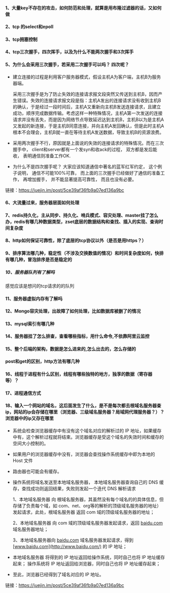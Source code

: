 #### 1、大量key不存在的攻击，如何防范和处理，就算是用布隆过滤器的话，又如何做

#### 2、tcp 的select和epoll

#### 3、tcp拥塞控制

#### 4、tcp三次握手，四次挥手，以及为什么不能两次握手和3次挥手

#### 5、为什么会采用三次握手，若采用二次握手可以吗？ 四次呢？

- 建立连接的过程是利用客户服务器模式，假设主机A为客户端，主机B为服务器端。

  采用三次握手是为了防止失效的连接请求报文段突然又传送到主机B，因而产生错误。失效的连接请求报文段是指：主机A发出的连接请求没有收到主机B的确认，于是经过一段时间后，主机A又重新向主机B发送连接请求，且建立成功，顺序完成数据传输。考虑这样一种特殊情况，主机A第一次发送的连接请求并没有丢失，而是因为网络节点导致延迟达到主机B，主机B以为是主机A又发起的新连接，于是主机B同意连接，并向主机A发回确认，但是此时主机A根本不会理会，主机B就一直在等待主机A发送数据，导致主机B的资源浪费。

- 采用两次握手不行，原因就是上面说的失效的连接请求的特殊情况。而在三次握手中， client和server都有一个发syn和收ack的过程， 双方都是发后能收， 表明通信则准备工作OK.

- 为什么不是四次握手呢？ 大家应该知道通信中著名的蓝军红军约定， 这个例子说明， 通信不可能100%可靠， 而上面的三次握手已经做好了通信的准备工作， 再增加握手， 并不能显著提高可靠性， 而且也没有必要。

链接：https://juejin.im/post/5ce39af36fb9a07ed136a9bc

#### 6、大流量过来，服务器层面如何处理

#### 7、redis持久化，主从同步、持久化、哨兵模式、容灾处理、master挂了怎么办，redis有哪几种数据类型，zset底层的数据结构和查找、插入的实现、查询时间复杂度

#### 8、http如何保证可靠性，除了底层的tcp协议以外（是否是用https？）

#### 9、排序算法哪几种，稳定性（不涉及交换数值的情况）和时间复杂度如何，快排有哪几种，冒泡排序是否是稳定的

##### 10、服务器队列有了解吗

感觉应该是想问的tcp请求的的队列

#### 11、服务器虚拟内存有了解吗

#### 12、Mongo容灾处理，出故障了如何处理，比如数据库被删了的情况

#### 13、mysql索引有哪几种

#### 14、服务器挂了怎么排查，查看哪些指标，用什么命令,不依靠阿里云监控

#### 15、整个后端的架构，数据是怎么进来的,怎么出去的，怎么存储的

#### post和get的区别，http方法有哪几种

#### 16、线程于进程有什么区别，线程有哪些独特的地方，独享的数据（寄存器等）？

#### 17、进程通信方式

#### **18、输入一个网站的域名，这后面发生了什么，是不是每次都去根域名服务器查ip，网站的ip会存储在哪里（浏览器、三级域名服务器？局域网代理服务器？）？浏览器中的ip又存在哪里**

- 系统会检查浏览器缓存中有没有这个域名对应的解析过的 IP 地址，如果缓存中有，这个解析过程就将结束。浏览器缓存是受这个域名的失效时间和缓存的空间大小控制的。

- 如果用户的浏览器缓存中没有，浏览器会查找操作系统缓存中即为本地的 Host 文件

- 路由器也可能会有缓存。

- 操作系统将域名发送至本地域名服务器， 本地域名服务器查询自己的 DNS 缓存，查找成功则返回结果，失败则发起一个迭代 DNS 解析请求

  1、本地域名服务器 向 根域名服务器，其虽然没有每个域名的的具体信息，但存储了负责每个域，如 com、net、org等的解析的顶级域名服务器的地址）发起请求，此处，根域名服务器 返回 com 域的顶级域名服务器的地址；

  2、本地域名服务器 向 com 域的顶级域名服务器发起请求，返回 [baidu.com](http://baidu.com/) 域名服务器地址；

  3、本地域名服务器向 [baidu.com](http://baidu.com/) 域名服务器发起请求，得到 [www.baidu.com](http://www.baidu.com/) 的 IP 地址；

- 本地域名服务器 将得到的 IP 地址返回给操作系统，同时自己也将 IP 地址缓存起来； 操作系统将 IP 地址返回给浏览器，同时自己也将 IP 地址缓存起来；

- 至此，浏览器已经得到了域名对应的 IP 地址。

链接：https://juejin.im/post/5ce39af36fb9a07ed136a9bc